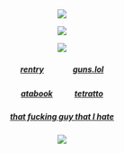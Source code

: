 ⠀<div align="center">

![](https://files.catbox.moe/38to34.png)

![](https://komarev.com/ghpvc/?username=carkali&color=ff254b&style=flat&label= ୨୧ &base=8050)

![](https://files.catbox.moe/3dcyn4.png)
##### [rentry](https://rentry.co/Ringed_Retail)ㅤㅤㅤㅤ[guns.lol](https://guns.lol/lcb6)
##### [atabook](https://reimu.atabook.org/)ㅤㅤㅤ[tetratto](https://tetratto.com/@lobcorp)

##### [that fucking guy that I hate](https://liamthecool.straw.page/)

![](https://files.catbox.moe/g27i3f.png)
